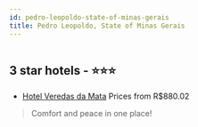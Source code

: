 ```yaml
---
id: pedro-leopoldo-state-of-minas-gerais
title: Pedro Leopoldo, State of Minas Gerais
---
```


<center><img src="https://static.hotelurbano.com/reservas/prod0/6/6603/5629114a625df_hotel-fazenda-veredas-da-mata.jpg" alt="" /></center>


##  3 star hotels - ⭐️⭐️⭐️

-    [Hotel Veredas da Mata](https://us.hurb.com/hotels/pedro-leopoldo/hotel-fazenda-veredas-da-mata-6603?cmp=18055) Prices from R$880.02
   > Comfort and peace in one place!
